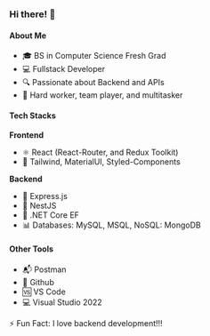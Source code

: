 ### Hi there! 👋

#### About Me

- 🎓 BS in Computer Science Fresh Grad
- 💻 Fullstack Developer
- 🔍 Passionate about Backend and APIs
- 🚀 Hard worker, team player, and multitasker

#### Tech Stacks

**Frontend**
- ⚛️ React (React-Router, and Redux Toolkit)
- 🎨 Tailwind, MaterialUI, Styled-Components

**Backend**
- 🚀 Express.js
- 🦄 NestJS
- 🔧 .NET Core EF
- 📊 Databases: MySQL, MSQL, NoSQL: MongoDB

#### Other Tools

- 📬 Postman
- 🐙 Github
- 🆚 VS Code
- 💻 Visual Studio 2022

⚡ Fun Fact: I love backend development!!!
